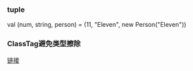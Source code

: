 ###  tuple 
val (num, string, person) = (11, "Eleven", new Person("Eleven"))

### ClassTag避免类型擦除  
[链接](https://blog.csdn.net/weixin_34068198/article/details/93754827)  

